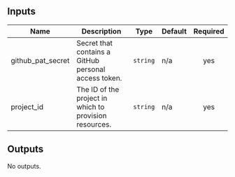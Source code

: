 <!-- BEGINNING OF PRE-COMMIT-TERRAFORM DOCS HOOK -->
## Inputs

| Name | Description | Type | Default | Required |
|------|-------------|------|---------|:--------:|
| github\_pat\_secret | Secret that contains a GitHub personal access token. | `string` | n/a | yes |
| project\_id | The ID of the project in which to provision resources. | `string` | n/a | yes |

## Outputs

No outputs.

<!-- END OF PRE-COMMIT-TERRAFORM DOCS HOOK -->
